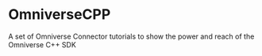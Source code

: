 # OmniverseCPP
A set of Omniverse Connector tutorials to show the power and reach of the Omniverse C++ SDK
